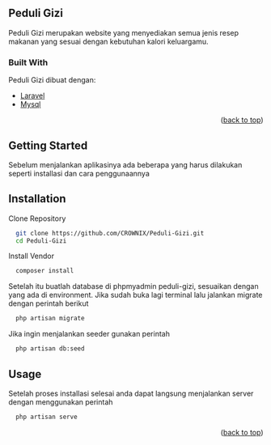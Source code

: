 <div id="top"></div>
<!--
*** Thanks for checking out the Best-README-Template. If you have a suggestion
*** that would make this better, please fork the repo and create a pull request
*** or simply open an issue with the tag "enhancement".
*** Don't forget to give the project a star!
*** Thanks again! Now go create something AMAZING! :D
-->



<!-- PROJECT SHIELDS -->
<!--
*** I'm using markdown "reference style" links for readability.
*** Reference links are enclosed in brackets [ ] instead of parentheses ( ).
*** See the bottom of this document for the declaration of the reference variables
*** for contributors-url, forks-url, etc. This is an optional, concise syntax you may use.
*** https://www.markdownguide.org/basic-syntax/#reference-style-links
-->




<!-- ABOUT THE PROJECT -->
## Peduli Gizi

Peduli Gizi merupakan website yang menyediakan semua jenis resep makanan yang sesuai dengan kebutuhan kalori keluargamu.



### Built With

Peduli Gizi dibuat dengan:

* [Laravel](https://laravel.com/)
* [Mysql](https://mysql/)

<p align="right">(<a href="#top">back to top</a>)</p>



<!-- GETTING STARTED -->
## Getting Started
Sebelum menjalankan aplikasinya ada beberapa yang harus dilakukan seperti installasi dan cara penggunaannya


## Installation

Clone Repository

```bash
  git clone https://github.com/CROWNIX/Peduli-Gizi.git
  cd Peduli-Gizi
```
Install Vendor
```bash
  composer install
```
Setelah itu buatlah database di phpmyadmin peduli-gizi, sesuaikan dengan yang ada di environment. Jika sudah buka lagi terminal lalu jalankan migrate dengan perintah berikut
```bash
  php artisan migrate
```
Jika ingin menjalankan seeder gunakan perintah
```bash
  php artisan db:seed
```

<!-- USAGE EXAMPLES -->
## Usage

Setelah proses installasi selesai anda dapat langsung menjalankan  server dengan menggunakan perintah
```bash
  php artisan serve
```


<p align="right">(<a href="#top">back to top</a>)</p>




